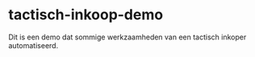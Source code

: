 # tactisch-inkoop-demo
Dit is een demo dat sommige werkzaamheden van een tactisch inkoper automatiseerd.
